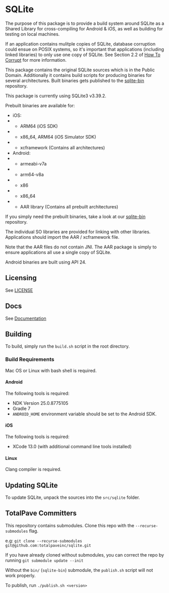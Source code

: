 
# SQLite

The purpose of this package is to provide a build system around SQLite as a Shared Library for cross-compiling for Android & iOS, as well as building for testing on local machines.

If an application contains mulitple copies of SQLite, database corruption could ensue on POSIX systems, so it's important that applications (including linked libraries) to only use one copy of SQLite. See Section 2.2 of [How To Corrupt](https://www.sqlite.org/howtocorrupt.html) for more information.

This package contains the original SQLite sources which is in the Public Domain. Additionally it contains build scripts for producing binaries for several architectures. Built binaries gets published to the [sqlite-bin](https://github.com/totalpaveinc/sqlite-bin) repository.

This package is currently using SQLite3 v3.39.2.

Prebuilt binaries are available for:
- iOS:
- - ARM64 (iOS SDK)
- - x86_64, ARM64 (iOS Simulator SDK)
- - xcframework (Contains all architectures)
- Android:
- - armeabi-v7a
- - arm64-v8a
- - x86
- - x86_64
- - AAR library (Contains all prebuilt architectures)

If you simply need the prebuilt binaries, take a look at our [sqlite-bin](https://github.com/totalpaveinc/sqlite-bin) repository.

The individual SO libraries are provided for linking with other libraries. Applications should import the AAR / xcframework file.

Note that the AAR files do not contain JNI. The AAR package is simply to ensure applications all use a single copy of SQLite.

Android binaries are built using API 24.

## Licensing

See [LICENSE](./LICENSE)

## Docs

See [Documentation](./docs.md)

## Building

To build, simply run the `build.sh` script in the root directory.

### Build Requirements

Mac OS or Linux with bash shell is required.

#### Android

The following tools is required:
- NDK Version 25.0.8775105
- Gradle 7
- `ANDROID_HOME` environment variable should be set to the Android SDK.

#### iOS

The following tools is required:
- XCode 13.0 (with additional command line tools installed)

#### Linux

Clang compiler is required.

## Updating SQLite

To update SQLite, unpack the sources into the `src/sqlite` folder.

## TotalPave Committers

This repository contains submodules. Clone this repo with the `--recurse-submodules` flag.

e.g: `git clone --recurse-submodules git@github.com:totalpaveinc/sqlite.git`

If you have already cloned without submodules, you can correct the repo by running `git submodule update --init`

Without the `bin/` (`sqlite-bin`) submodule, the `publish.sh` script will not work properly.

To publish, run `./publish.sh <version>`
